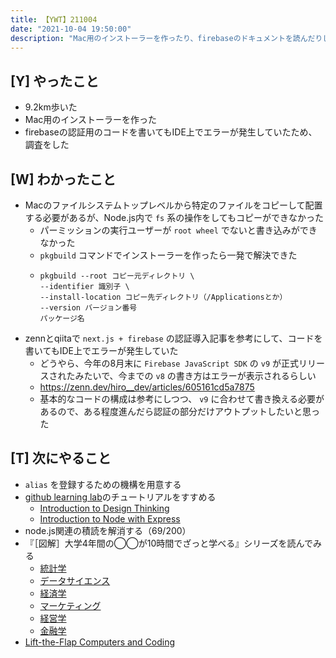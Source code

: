 ```yaml
---
title: 【YWT】211004
date: "2021-10-04 19:50:00"
description: "Mac用のインストーラーを作ったり、firebaseのドキュメントを読んだりした"
---
```


## [Y] やったこと

- 9.2km歩いた
- Mac用のインストーラーを作った
- firebaseの認証用のコードを書いてもIDE上でエラーが発生していたため、調査をした

## [W] わかったこと

- Macのファイルシステムトップレベルから特定のファイルをコピーして配置する必要があるが、Node.js内で `fs` 系の操作をしてもコピーができなかった
    - パーミッションの実行ユーザーが `root wheel` でないと書き込みができなかった
    - `pkgbuild` コマンドでインストーラーを作ったら一発で解決できた
    - ```
      pkgbuild --root コピー元ディレクトリ \
      --identifier 識別子 \
      --install-location コピー先ディレクトリ（/Applicationsとか）
      --version バージョン番号
      パッケージ名
      ```
- zennとqiitaで `next.js + firebase` の認証導入記事を参考にして、コードを書いてもIDE上でエラーが発生していた
    - どうやら、今年の8月末に `Firebase JavaScript SDK` の `v9` が正式リリースされたみたいで、今までの `v8` の書き方はエラーが表示されるらしい
    - https://zenn.dev/hiro__dev/articles/605161cd5a7875
    - 基本的なコードの構成は参考にしつつ、 `v9` に合わせて書き換える必要があるので、ある程度進んだら認証の部分だけアウトプットしたいと思った

## [T] 次にやること

- `alias` を登録するための機構を用意する
- [github learning lab](https://lab.github.com/githubtraining)のチュートリアルをすすめる
  - [Introduction to Design Thinking](https://lab.github.com/githubtraining/introduction-to-design-thinking)
  - [Introduction to Node with Express](https://lab.github.com/everydeveloper/introduction-to-node-with-express)
- node.js関連の積読を解消する（69/200）
- 『［図解］大学4年間の◯◯が10時間でざっと学べる』シリーズを読んでみる
  - [統計学](https://www.amazon.co.jp/dp/B07PXB4NN9)
  - [データサイエンス](https://www.amazon.co.jp/dp/B07XNW3TQM)
  - [経済学](https://www.amazon.co.jp/dp/B01KNLFHH6)
  - [マーケティング](https://www.amazon.co.jp/dp/B07BNC2SV3)
  - [経営学](https://www.amazon.co.jp/dp/B071SKDF3L)
  - [金融学](https://www.amazon.co.jp/dp/B07BB6Z7FW)
- [Lift-the-Flap Computers and Coding](https://www.amazon.co.jp/dp/1409591514)

<!-- https://twitter.com/camomile_cafe/status/1448073753213214729?s=20 -->
